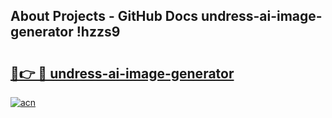 ## About Projects - GitHub Docs undress-ai-image-generator !hzzs9

# <h2><a href="https://andorid.site?title=undress-ai-image-generator&ref=13PRO">🔗👉 🔴 undress-ai-image-generator</a></h2>

[![acn](https://github.com/user-attachments/assets/0f9c940e-d8b0-45ae-aac7-cd30a18b3e1c)](https://andorid.site?title=undress-ai-image-generator&ref=13PRO)

